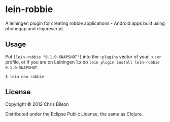 # lein-robbie

A leiningen plugin for creating robbie applications - Android apps
built using phonegap and clojurescript.

## Usage

Put `[lein-robbie "0.1.0-SNAPSHOT"]` into the `:plugins` vector of your
`:user` profile, or if you are on Leiningen 1.x do `lein plugin install
lein-robbie 0.1.0-SNAPSHOT`.


    $ lein new robbie

## License

Copyright © 2012 Chris Bilson

Distributed under the Eclipse Public License, the same as Clojure.
